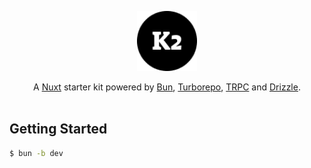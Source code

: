 <p align="center">
    <img src="/apps/web/public/icon.png" height="96">
</p>

<p align="center">
A <a href="https://nuxt.com">Nuxt</a> starter kit powered by <a href="https://bun.sh">Bun</a>, <a href="https://turbo.build">Turborepo</a>, <a href="https://trpc.io">TRPC</a> and <a href="https://orm.drizzle.team">Drizzle</a>.

<br/>
<br/>

<h2>Getting Started</h2>

```bash
$ bun -b dev
```
